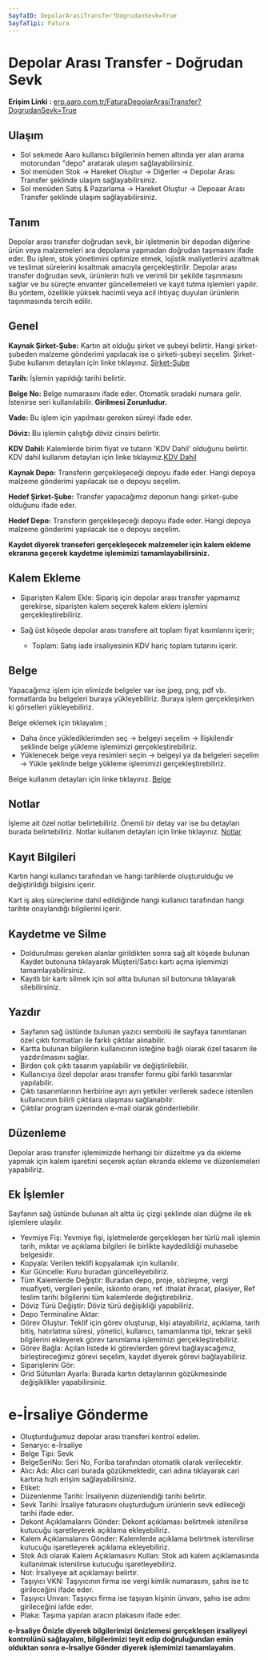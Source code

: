 ```yaml
---
SayfaID: DepolarArasiTransfer?DogrudanSevk=True
SayfaTipi: Fatura
---
```


# Depolar Arası Transfer - Doğrudan Sevk

**Erişim Linki :** [erp.aaro.com.tr/FaturaDepolarArasiTransfer?DogrudanSevk=True](erp.aaro.com.tr/FaturaDepolarArasiTransfer?DogrudanSevk=True)

## Ulaşım

- Sol sekmede Aaro kullanıcı bilgilerinin hemen altında yer alan arama motorundan "depo" aratarak ulaşım sağlayabilirsiniz.
- Sol menüden Stok -> Hareket Oluştur -> Diğerler -> Depolar Arası Transfer şeklinde ulaşım sağlayabilirsiniz. 
- Sol menüden Satış & Pazarlama -> Hareket Oluştur -> Depoaar Arası Transfer şeklinde ulaşım sağlayabilirsiniz. 

## Tanım

Depolar arası transfer doğrudan sevk, bir işletmenin bir depodan diğerine ürün veya malzemeleri ara depolama yapmadan doğrudan taşımasını ifade eder. 
Bu işlem, stok yönetimini optimize etmek, lojistik maliyetlerini azaltmak ve teslimat sürelerini kısaltmak amacıyla gerçekleştirilir. 
Depolar arası transfer doğrudan sevk, ürünlerin hızlı ve verimli bir şekilde taşınmasını sağlar ve bu süreçte envanter güncellemeleri ve kayıt tutma işlemleri yapılır. 
Bu yöntem, özellikle yüksek hacimli veya acil ihtiyaç duyulan ürünlerin taşınmasında tercih edilir.

## Genel 

**Kaynak Şirket-Şube:** Kartın ait olduğu şirket ve şubeyi belirtir. Hangi şirket-şubeden malzeme gönderimi yapılacak ise o şirketi-şubeyi seçelim.
	Şirket-Şube kullanım detayları için linke tıklayınız. [Şirket-Şube](../TemelOzellikler/SirketSubeKart.md)

**Tarih:** İşlemin yapıldığı tarihi belirtir.

**Belge No:** Belge numarasını ifade eder. Otomatik sıradaki numara gelir. İstenirse seri kullanılabilir.
**Girilmesi Zorunludur.**

**Vade:** Bu işlem için yapılması gereken süreyi ifade eder. 

**Döviz:** Bu işlemin çalıştığı döviz cinsini belirtir.

**KDV Dahil:** Kalemlerde birim fiyat ve tutarın 'KDV Dahil' olduğunu belirtir. KDV dahil kullanım detayları için linke tıklayınız.[KDV Dahil](../TemelOzellikler/KDVdahil.md)

**Kaynak Depo:** Transferin gerçekleşeceği depoyu ifade eder. Hangi depoya malzeme gönderimi yapılacak ise o depoyu seçelim.

**Hedef Şirket-Şube:** Transfer yapacağımız deponun hangi şirket-şube olduğunu ifade eder.

**Hedef Depo:** Transferin gerçekleşeceği depoyu ifade eder. Hangi depoya malzeme gönderimi yapılacak ise o depoyu seçelim.

**Kaydet diyerek transeferi gerçekleşecek malzemeler için kalem ekleme ekranına geçerek kaydetme işlemimizi tamamlayabilirsiniz.**

## Kalem Ekleme

- Siparişten Kalem Ekle: Sipariş için depolar arası transfer yapmamız gerekirse, siparişten kalem seçerek kalem eklem işlemini gerçekleştirebiliriz.

- Sağ üst köşede depolar arası transfere ait toplam fiyat kısımlarını içerir;
	- Toplam: Satış iade irsaliyesinin KDV hariç toplam tutarını içerir.

## Belge

Yapacağımız işlem için elimizde belgeler var ise jpeg, png, pdf vb. formatlarda bu belgeleri buraya yükleyebiliriz.
Buraya işlem gerçekleşirken ki görselleri yükleyebiliriz.

Belge eklemek için tıklayalım ;

- Daha önce yüklediklerimden seç -> belgeyi seçelim -> İlişkilendir şeklinde belge yükleme işlemimizi gerçekleştirebiliriz.
- Yüklenecek belge veya resimleri seçin -> belgeyi ya da belgeleri seçelim -> Yükle şeklinde belge yükleme işlemimizi gerçekleştirebiliriz.

Belge kullanım detayları için linke tıklayınız. [Belge](../TemelOzellikler/Belgeler.md)

## Notlar 

İşleme ait özel notlar belirtebiliriz. 
Önemli bir detay var ise bu detayları burada belirtebiliriz.
Notlar kullanım detayları için linke tıklayınız. [Notlar](../TemelOzellikler/Notlar.md)

## Kayıt Bilgileri

Kartın hangi kullanıcı tarafından ve hangi tarihlerde oluşturulduğu ve değiştirildiği bilgisini içerir.

Kart iş akış süreçlerine dahil edildiğinde hangi kullanıcı tarafından hangi tarihte onaylandığı bilgilerini içerir. 

## Kaydetme ve Silme

- Doldurulması gereken alanlar girildikten sonra sağ alt köşede bulunan Kaydet butonuna tıklayarak Müşteri/Satıcı kartı açma işlemimizi tamamlayabilirsiniz.
- Kayıtlı bir kartı silmek için sol altta bulunan sil butonuna tıklayarak silebilirsiniz.

## Yazdır

- Sayfanın sağ üstünde bulunan yazıcı sembolü ile sayfaya tanımlanan özel çıktı formatları ile farklı çıktılar alınabilir. 
- Kartta bulunan bilgilerin kullanıcının isteğine bağlı olarak özel tasarım ile yazdırılmasını sağlar.
- Birden çok çıktı tasarım yapılabilir ve değiştirilebilir.
- Kullanıcıya özel depolar arası transfer formu gibi farklı tasarımlar yapılabilir.
- Çıktı tasarımlarının herbirine ayrı ayrı yetkiler verilerek sadece istenilen kullanıcının bilirli çıktılara ulaşması sağlanabilir.
- Çıktılar program üzerinden e-mail olarak gönderilebilir. 

## Düzenleme 

Depolar arası transfer işlemimizde herhangi bir düzeltme ya da ekleme yapmak için kalem işaretini seçerek açılan ekranda ekleme ve düzenlemeleri yapabiliriz.

## Ek İşlemler

Sayfanın sağ üstünde bulunan alt altta üç çizgi şeklinde olan düğme ile ek işlemlere ulaşılır.
- Yevmiye Fiş: Yevmiye fişi, işletmelerde gerçekleşen her türlü mali işlemin tarih, miktar ve açıklama bilgileri ile birlikte kaydedildiği muhasebe belgesidir.
- Kopyala: Verilen teklifi kopyalamak için kullanılır.
- Kur Güncelle: Kuru buradan güncelleyebiliriz.
- Tüm Kalemlerde Değiştir: Buradan depo, proje, sözleşme, vergi muafiyeti, vergileri yenile, iskonto oranı, ref. ithalat ihracat, plasiyer, Ref teslim tarihi bilgilerini tüm kalemlerde değiştirebiliriz.
- Döviz Türü Değiştir: Döviz türü değişikliği yapabiliriz.
- Depo Terminaline Aktar: 
- Görev Oluştur: Teklif için görev oluşturup, kişi atayabiliriz, açıklama, tarih bitiş, hatırlatma süresi, yönetici, kullanıcı, tamamlanma tipi, tekrar şekli bilgilerini ekleyerek görev tanımlama işlemimizi gerçekleştirebiliriz.
- Görev Bağla: Açılan listede ki görevlerden görevi bağlayacağımız, birleştireceğimiz görevi seçelim, kaydet diyerek görevi bağlayabiliriz.
- Siparişlerini Gör: 
- Grid Sütunları Ayarla: Burada kartın detaylarının gözükmesinde değişiklikler yapabilirsiniz.

# e-İrsaliye Gönderme

- Oluşturduğumuz depolar arası transferi kontrol edelim.
- Senaryo: e-İrsaliye
- Belge Tipi: Sevk
- BelgeSeriNo: Seri No, Foriba tarafından otomatik olarak verilecektir.
- Alıcı Adı: Alıcı cari burada gözükmektedir, cari adına tıklayarak cari kartına hızlı erişim sağlayabilirsiniz.
- Etiket: 
- Düzenlenme Tarihi: İrsaliyenin düzenlendiği tarihi belirtir.
- Sevk Tarihi: İrsaliye faturasını oluşturduğum ürünlerin sevk edileceği tarihi ifade eder.
- Dekont Açıklamalarını Gönder: Dekont açıklaması belirtmek istenilirse kutucuğu işaretleyerek açıklama ekleyebiliriz.
- Kalem Açıklamalarını Gönder: Kalemlerde açıklama belirtmek istenilirse kutucuğu işaretleyerek açıklama ekleyebiliriz.
- Stok Adı olarak Kalem Açıklamasını Kullan: Stok adı kalem açıklamasında kullanılmak istenilirse kutucuğu işaretleyebiliriz.
- Not: İrsaliyeye ait açıklamayı belirtir.
- Taşıyıcı VKN: Taşıyıcının firma ise vergi kimlik numarasını, şahıs ise tc girileceğini ifade eder.
- Taşıyıcı Unvan: Taşıyıcı firma ise taşıyan kişinin ünvanı, şahıs ise adını girileceğini iafde eder.
- Plaka: Taşıma yapılan aracın plakasını ifade eder.

**e-İrsaliye Önizle diyerek bilgilerimizi önizlemesi gerçekleşen irsaliyeyi kontrolünü sağlayalım, bilgilerimizi teyit edip doğruluğundan emin olduktan sonra e-İrsaliye Gönder diyerek işlemimizi tamamlayalım.**
